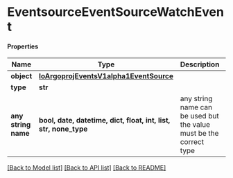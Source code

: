 # EventsourceEventSourceWatchEvent

#### Properties
Name | Type | Description | Notes
------------ | ------------- | ------------- | -------------
**object** | [**IoArgoprojEventsV1alpha1EventSource**](IoArgoprojEventsV1alpha1EventSource.md) |  | [optional] 
**type** | **str** |  | [optional] 
**any string name** | **bool, date, datetime, dict, float, int, list, str, none_type** | any string name can be used but the value must be the correct type | [optional]

[[Back to Model list]](../README.md#documentation-for-models) [[Back to API list]](../README.md#documentation-for-api-endpoints) [[Back to README]](../README.md)


